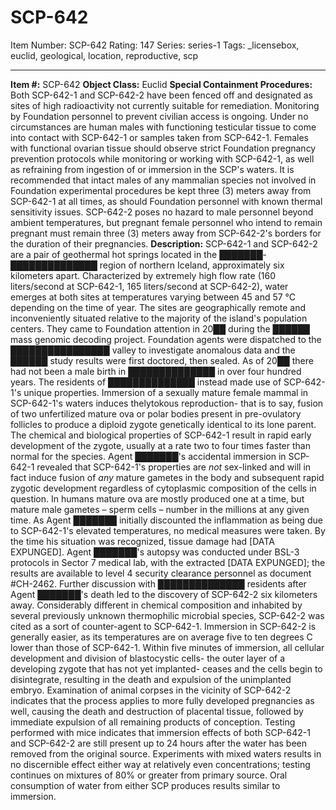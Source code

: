 # SCP-642
Item Number: SCP-642
Rating: 147
Series: series-1
Tags: _licensebox, euclid, geological, location, reproductive, scp

---

**Item #:** SCP-642
**Object Class:** Euclid
**Special Containment Procedures:** Both SCP-642-1 and SCP-642-2 have been fenced off and designated as sites of high radioactivity not currently suitable for remediation. Monitoring by Foundation personnel to prevent civilian access is ongoing.
Under no circumstances are human males with functioning testicular tissue to come into contact with SCP-642-1 or samples taken from SCP-642-1. Females with functional ovarian tissue should observe strict Foundation pregnancy prevention protocols while monitoring or working with SCP-642-1, as well as refraining from ingestion of or immersion in the SCP's waters. It is recommended that intact males of any mammalian species not involved in Foundation experimental procedures be kept three (3) meters away from SCP-642-1 at all times, as should Foundation personnel with known thermal sensitivity issues.
SCP-642-2 poses no hazard to male personnel beyond ambient temperatures, but pregnant female personnel who intend to remain pregnant must remain three (3) meters away from SCP-642-2's borders for the duration of their pregnancies.
**Description:** SCP-642-1 and SCP-642-2 are a pair of geothermal hot springs located in the ███████-██████████████ region of northern Iceland, approximately six kilometers apart. Characterized by extremely high flow rate (160 liters/second at SCP-642-1, 165 liters/second at SCP-642-2), water emerges at both sites at temperatures varying between 45 and 57 °C depending on the time of year. The sites are geographically remote and inconveniently situated relative to the majority of the island's population centers. They came to Foundation attention in 20██ during the ██████ mass genomic decoding project. Foundation agents were dispatched to the ████████████████ valley to investigate anomalous data and the ██████ study results were first doctored, then sealed.
As of 20██ there had not been a male birth in ██████████████ in over four hundred years. The residents of ██████████████ instead made use of SCP-642-1's unique properties. Immersion of a sexually mature female mammal in SCP-642-1's waters induces thelytokous reproduction- that is to say, fusion of two unfertilized mature ova or polar bodies present in pre-ovulatory follicles to produce a diploid zygote genetically identical to its lone parent. The chemical and biological properties of SCP-642-1 result in rapid early development of the zygote, usually at a rate two to four times faster than normal for the species.
Agent ███████'s accidental immersion in SCP-642-1 revealed that SCP-642-1's properties are _not_ sex-linked and will in fact induce fusion of _any_ mature gametes in the body and subsequent rapid zygotic development regardless of cytoplasmic composition of the cells in question. In humans mature ova are mostly produced one at a time, but mature male gametes – sperm cells – number in the millions at any given time. As Agent ███████ initially discounted the inflammation as being due to SCP-642-1's elevated temperatures, no medical measures were taken. By the time his situation was recognized, tissue damage had [DATA EXPUNGED]. Agent ███████'s autopsy was conducted under BSL-3 protocols in Sector 7 medical lab, with the extracted [DATA EXPUNGED]; the results are available to level 4 security clearance personnel as document #CH-2462.
Further discussion with ██████████████ residents after Agent ███████'s death led to the discovery of SCP-642-2 six kilometers away. Considerably different in chemical composition and inhabited by several previously unknown thermophilic microbial species, SCP-642-2 was cited as a sort of counter-agent to SCP-642-1. Immersion in SCP-642-2 is generally easier, as its temperatures are on average five to ten degrees C lower than those of SCP-642-1. Within five minutes of immersion, all cellular development and division of blastocystic cells- the outer layer of a developing zygote that has not yet implanted- ceases and the cells begin to disintegrate, resulting in the death and expulsion of the unimplanted embryo. Examination of animal corpses in the vicinity of SCP-642-2 indicates that the process applies to more fully developed pregnancies as well, causing the death and destruction of placental tissue, followed by immediate expulsion of all remaining products of conception.
Testing performed with mice indicates that immersion effects of both SCP-642-1 and SCP-642-2 are still present up to 24 hours after the water has been removed from the original source. Experiments with mixed waters results in no discernible effect either way at relatively even concentrations; testing continues on mixtures of 80% or greater from primary source. Oral consumption of water from either SCP produces results similar to immersion.